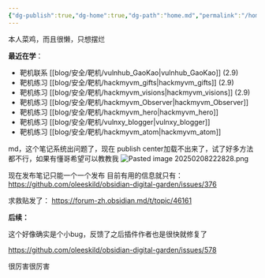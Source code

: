 ```yaml
---
{"dg-publish":true,"dg-home":true,"dg-path":"home.md","permalink":"/home/","tags":["gardenEntry"],"dgPassFrontmatter":true}
---
```


本人菜鸡，而且很懒，只想摆烂


**最近在学**：
+ 靶机联系 [[blog/安全/靶机/vulnhub_GaoKao\|vulnhub_GaoKao]] (2.9)
+ 靶机练习 [[blog/安全/靶机/hackmyvm_gifts\|hackmyvm_gifts]] (2.9)
+ 靶机练习 [[blog/安全/靶机/hackmyvm_visions\|hackmyvm_visions]] (2.9)
+ 靶机练习 [[blog/安全/靶机/hackmyvm_Observer\|hackmyvm_Observer]]
+ 靶机练习 [[blog/安全/靶机/hackmyvm_hero\|hackmyvm_hero]]
+ 靶机练习 [[blog/安全/靶机/vulnxy_blogger\|vulnxy_blogger]]
+ 靶机练习 [[blog/安全/靶机/hackmyvm_atom\|hackmyvm_atom]]


md，这个笔记系统出问题了，现在
publish center加载不出来了，试了好多方法都不行，如果有懂哥希望可以教教我
![Pasted image 20250208222828.png](/img/user/picture/Pasted%20image%2020250208222828.png)

现在发布笔记只能一个一个发布
目前有用的信息就只有：
https://github.com/oleeskild/obsidian-digital-garden/issues/376

求救贴发了：
https://forum-zh.obsidian.md/t/topic/46161

**后续：**

这个好像确实是个小bug，反馈了之后插件作者也是很快就修复了

https://github.com/oleeskild/obsidian-digital-garden/issues/578

很厉害很厉害


